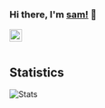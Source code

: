 ### Hi there, I'm [sam!](http://samxupeiran.github.io/) 👋

<a href="mailto:xupeiran.sam@gmail.com">
  <img align="left" alt="sam's Gmail" width="22px" src="https://cdn.jsdelivr.net/npm/simple-icons@v3/icons/gmail.svg" />
</a>

<br/>
<br/>


## Statistics
![Stats](https://github-readme-stats.vercel.app/api?username=samxupeiran)